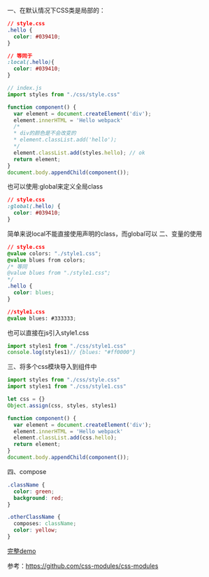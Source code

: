 一、在默认情况下CSS类是局部的：
```Css
// style.css
.hello {
  color: #039410;
}

// 等同于
:local(.hello){
  color: #039410;
}
```
```JavaScript
// index.js
import styles from "./css/style.css"

function component() {
  var element = document.createElement('div');
  element.innerHTML = 'Hello webpack'
  /*
  * div的颜色是不会改变的
  * element.classList.add('hello');
  */
  element.classList.add(styles.hello); // ok
  return element;
}
document.body.appendChild(component());
```
也可以使用:global来定义全局class
```Css
// style.css
:global(.hello) {
  color: #039410;
}
```
简单来说local不能直接使用声明的class，而global可以
二、变量的使用
```Css
// style.css
@value colors: "./style1.css";
@value blues from colors;
/* 等同
@value blues from "./style1.css";
*/
.hello {
  color: blues;
}

//style1.css
@value blues: #333333;
```
也可以直接在js引入style1.css
```JavaScript
import styles1 from "./css/style1.css"
console.log(styles1)// {blues: "#ff0000"}
```
三、将多个css模块导入到组件中
```JavaScript
import styles from "./css/style.css"
import styles1 from "./css/style1.css"

let css = {}
Object.assign(css, styles, styles1)

function component() {
  var element = document.createElement('div');
  element.innerHTML = 'Hello webpack'
  element.classList.add(css.hello);
  return element;
}
document.body.appendChild(component());
```

四、compose 
```Css
.className {
  color: green;
  background: red;
}

.otherClassName {
  composes: className;
  color: yellow;
}

```

[完整demo](https://github.com/smallmonsters/Blog/tree/master/example/css_modules)

参考：https://github.com/css-modules/css-modules
